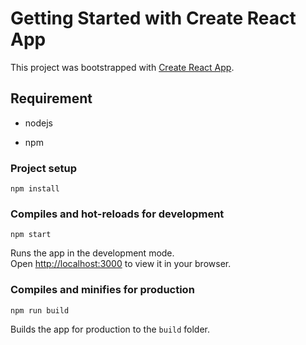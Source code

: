 # Getting Started with Create React App

This project was bootstrapped with [Create React App](https://github.com/facebook/create-react-app).

## Requirement
* nodejs

* npm

### Project setup
```
npm install
```

### Compiles and hot-reloads for development

```
npm start
```

Runs the app in the development mode.\
Open [http://localhost:3000](http://localhost:3000) to view it in your browser.

### Compiles and minifies for production

```
npm run build
```

Builds the app for production to the `build` folder.
